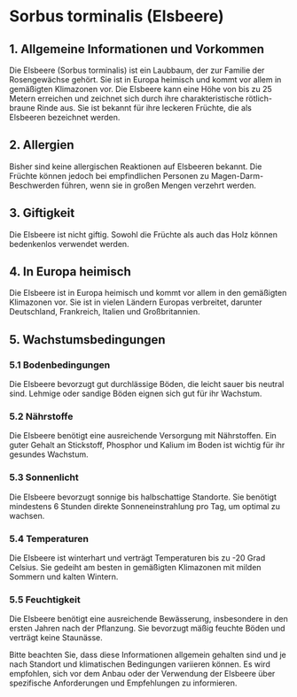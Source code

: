# Sorbus torminalis (Elsbeere)

## 1. Allgemeine Informationen und Vorkommen
Die Elsbeere (Sorbus torminalis) ist ein Laubbaum, der zur Familie der Rosengewächse gehört. Sie ist in Europa heimisch und kommt vor allem in gemäßigten Klimazonen vor. Die Elsbeere kann eine Höhe von bis zu 25 Metern erreichen und zeichnet sich durch ihre charakteristische rötlich-braune Rinde aus. Sie ist bekannt für ihre leckeren Früchte, die als Elsbeeren bezeichnet werden.

## 2. Allergien
Bisher sind keine allergischen Reaktionen auf Elsbeeren bekannt. Die Früchte können jedoch bei empfindlichen Personen zu Magen-Darm-Beschwerden führen, wenn sie in großen Mengen verzehrt werden.

## 3. Giftigkeit
Die Elsbeere ist nicht giftig. Sowohl die Früchte als auch das Holz können bedenkenlos verwendet werden.

## 4. In Europa heimisch
Die Elsbeere ist in Europa heimisch und kommt vor allem in den gemäßigten Klimazonen vor. Sie ist in vielen Ländern Europas verbreitet, darunter Deutschland, Frankreich, Italien und Großbritannien.

## 5. Wachstumsbedingungen
### 5.1 Bodenbedingungen
Die Elsbeere bevorzugt gut durchlässige Böden, die leicht sauer bis neutral sind. Lehmige oder sandige Böden eignen sich gut für ihr Wachstum.

### 5.2 Nährstoffe
Die Elsbeere benötigt eine ausreichende Versorgung mit Nährstoffen. Ein guter Gehalt an Stickstoff, Phosphor und Kalium im Boden ist wichtig für ihr gesundes Wachstum.

### 5.3 Sonnenlicht
Die Elsbeere bevorzugt sonnige bis halbschattige Standorte. Sie benötigt mindestens 6 Stunden direkte Sonneneinstrahlung pro Tag, um optimal zu wachsen.

### 5.4 Temperaturen
Die Elsbeere ist winterhart und verträgt Temperaturen bis zu -20 Grad Celsius. Sie gedeiht am besten in gemäßigten Klimazonen mit milden Sommern und kalten Wintern.

### 5.5 Feuchtigkeit
Die Elsbeere benötigt eine ausreichende Bewässerung, insbesondere in den ersten Jahren nach der Pflanzung. Sie bevorzugt mäßig feuchte Böden und verträgt keine Staunässe.

Bitte beachten Sie, dass diese Informationen allgemein gehalten sind und je nach Standort und klimatischen Bedingungen variieren können. Es wird empfohlen, sich vor dem Anbau oder der Verwendung der Elsbeere über spezifische Anforderungen und Empfehlungen zu informieren.
